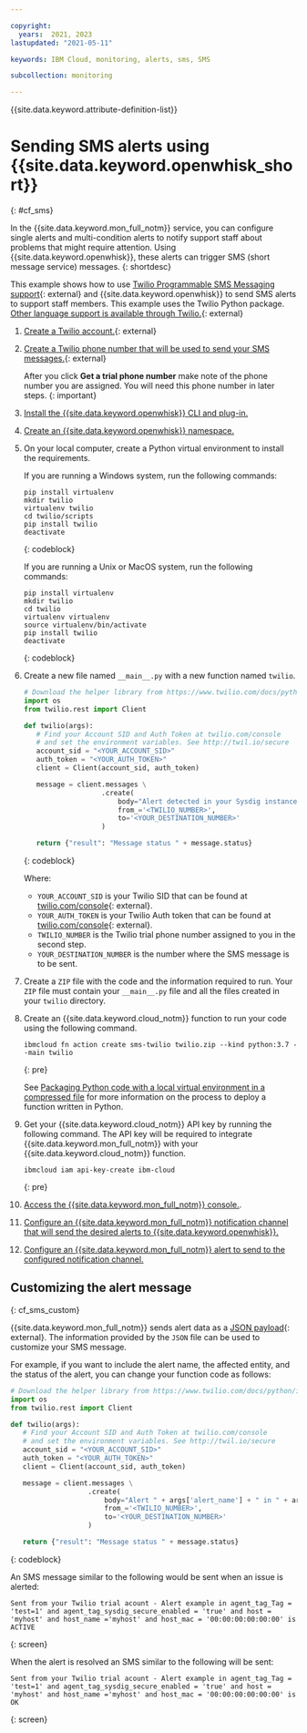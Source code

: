 ```yaml
---

copyright:
  years:  2021, 2023
lastupdated: "2021-05-11"

keywords: IBM Cloud, monitoring, alerts, sms, SMS

subcollection: monitoring

---
```


{{site.data.keyword.attribute-definition-list}}

# Sending SMS alerts using {{site.data.keyword.openwhisk_short}}
{: #cf_sms}

In the {{site.data.keyword.mon_full_notm}} service, you can configure single alerts and multi-condition alerts to notify support staff about problems that might require attention. Using {{site.data.keyword.openwhisk}}, these alerts can trigger SMS (short message service) messages.
{: shortdesc}

This example shows how to use [Twilio Programmable SMS Messaging support](https://www.twilio.com/docs/sms){: external} and {{site.data.keyword.openwhisk}} to send SMS alerts to support staff members.  This example uses the Twilio Python package.  [Other language support is available through Twilio.](https://www.twilio.com/docs/libraries){: external}

1. [Create a Twilio account.](https://www.twilio.com/docs/usage/tutorials/how-to-use-your-free-trial-account){: external}

2. [Create a Twilio phone number that will be used to send your SMS messages.](https://www.twilio.com/docs/usage/tutorials/how-to-use-your-free-trial-account#get-your-first-twilio-phone-number){: external}

   After you click **Get a trial phone number** make note of the phone number you are assigned.  You will need this phone number in later steps.
   {: important}

3. [Install the {{site.data.keyword.openwhisk}} CLI and plug-in.](https://cloud.ibm.com/docs/openwhisk?topic=openwhisk-cli_install)

4. [Create an {{site.data.keyword.openwhisk}} namespace.](/docs/openwhisk?topic=openwhisk-namespaces#create_iam_namespace)

5. On your local computer, create a Python virtual environment to install the requirements.

    If you are running a Windows system, run the following commands:

    ```text
    pip install virtualenv
    mkdir twilio
    virtualenv twilio
    cd twilio/scripts
    pip install twilio
    deactivate
    ```
    {: codeblock}

    If you are running a Unix or MacOS system, run the following commands:

    ```text
    pip install virtualenv
    mkdir twilio
    cd twilio
    virtualenv virtualenv
    source virtualenv/bin/activate
    pip install twilio
    deactivate
    ```
    {: codeblock}

6. Create a new file named `__main__.py` with a new function named `twilio`.

   ```python
   # Download the helper library from https://www.twilio.com/docs/python/install
   import os
   from twilio.rest import Client

   def twilio(args):
      # Find your Account SID and Auth Token at twilio.com/console
      # and set the environment variables. See http://twil.io/secure
      account_sid = "<YOUR_ACCOUNT_SID>"
      auth_token = "<YOUR_AUTH_TOKEN>"
      client = Client(account_sid, auth_token)

      message = client.messages \
                      .create(
                          body="Alert detected in your Sysdig instance" ,
                          from_='<TWILIO_NUMBER>',
                          to='<YOUR_DESTINATION_NUMBER>'
                      )

      return {"result": "Message status " + message.status}
   ```
   {: codeblock}

   Where:

   * `YOUR_ACCOUNT_SID` is your Twilio SID that can be found at [twilio.com/console](http://www.twilio.com/console){: external}.
   * `YOUR_AUTH_TOKEN`  is your Twilio Auth token that can be found at [twilio.com/console](http://www.twilio.com/console){: external}.
   * `TWILIO_NUMBER` is the Twilio trial phone number assigned to you in the second step.
   * `YOUR_DESTINATION_NUMBER` is the number where the SMS message is to be sent.

7. Create a `ZIP` file with the code and the information required to run.  Your `ZIP` file must contain your `__main__.py` file and all the files created in your `twilio` directory.

8. Create an {{site.data.keyword.cloud_notm}} function to run your code using the following command.

   ```text
   ibmcloud fn action create sms-twilio twilio.zip --kind python:3.7 --main twilio
   ```
   {: pre}

   See [Packaging Python code with a local virtual environment in a compressed file](/docs/openwhisk?topic=openwhisk-prep#prep_python_local_virtenv) for more information on the process to deploy a function written in Python.

9. Get your {{site.data.keyword.cloud_notm}} API key by running the following command.  The API key will be required to integrate {{site.data.keyword.mon_full_notm}} with your {{site.data.keyword.cloud_notm}} function.

   ```text
   ibmcloud iam api-key-create ibm-cloud
   ```
   {: pre}

10. [Access the {{site.data.keyword.mon_full_notm}} console.](/docs/monitoring?topic=monitoring-launch#launch_step2).


11. [Configure an {{site.data.keyword.mon_full_notm}} notification channel that will send the desired alerts to {{site.data.keyword.openwhisk}}.](/docs/monitoring?topic=monitoring-notifications#notifications_create)


12. [Configure an {{site.data.keyword.mon_full_notm}} alert to send to the configured notification channel.](/docs/monitoring?topic=monitoring-alerts)

## Customizing the alert message
{: cf_sms_custom}

{{site.data.keyword.mon_full_notm}} sends alert data as a [JSON payload](https://docs.sysdig.com/en/configure-a-webhook-channel.html){: external}.  The information provided by the `JSON` file can be used to customize your SMS message.

For example, if you want to include the alert name, the affected entity, and the status of the alert, you can change your function code as follows:

```python
# Download the helper library from https://www.twilio.com/docs/python/install
import os
from twilio.rest import Client

def twilio(args):
   # Find your Account SID and Auth Token at twilio.com/console
   # and set the environment variables. See http://twil.io/secure
   account_sid = "<YOUR_ACCOUNT_SID>"
   auth_token = "<YOUR_AUTH_TOKEN>"
   client = Client(account_sid, auth_token)

   message = client.messages \
                   .create(
                       body="Alert " + args['alert_name'] + " in " + args['entities'][0]['entity'] + " is " + args['state'],
                       from_='<TWILIO_NUMBER>',
                       to='<YOUR_DESTINATION_NUMBER>'
                   )

   return {"result": "Message status " + message.status}

```
{: codeblock}

An SMS message similar to the following would be sent when an issue is alerted:

```text
Sent from your Twilio trial acount - Alert example in agent_tag_Tag = 'test=1' and agent_tag_sysdig_secure_enabled = 'true' and host = 'myhost' and host_name ='myhost' and host_mac = '00:00:00:00:00:00' is ACTIVE
```
{: screen}

When the alert is resolved an SMS similar to the following will be sent:

```text
Sent from your Twilio trial acount - Alert example in agent_tag_Tag = 'test=1' and agent_tag_sysdig_secure_enabled = 'true' and host = 'myhost' and host_name ='myhost' and host_mac = '00:00:00:00:00:00' is OK
```
{: screen}

